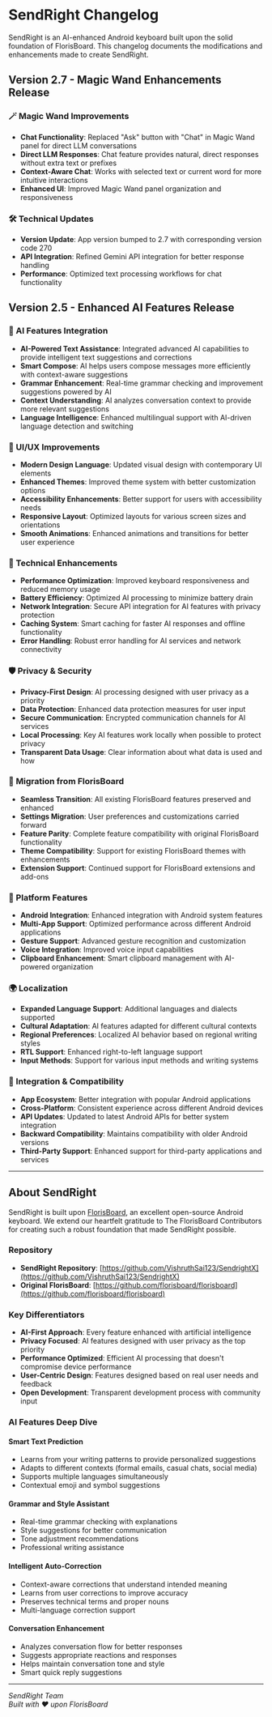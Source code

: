 # SendRight Changelog

SendRight is an AI-enhanced Android keyboard built upon the solid foundation of FlorisBoard. This changelog documents the modifications and enhancements made to create SendRight.

## Version 2.7 - Magic Wand Enhancements Release

### 🪄 Magic Wand Improvements
- **Chat Functionality**: Replaced "Ask" button with "Chat" in Magic Wand panel for direct LLM conversations
- **Direct LLM Responses**: Chat feature provides natural, direct responses without extra text or prefixes
- **Context-Aware Chat**: Works with selected text or current word for more intuitive interactions
- **Enhanced UI**: Improved Magic Wand panel organization and responsiveness

### 🛠️ Technical Updates
- **Version Update**: App version bumped to 2.7 with corresponding version code 270
- **API Integration**: Refined Gemini API integration for better response handling
- **Performance**: Optimized text processing workflows for chat functionality

## Version 2.5 - Enhanced AI Features Release

### 🤖 AI Features Integration
- **AI-Powered Text Assistance**: Integrated advanced AI capabilities to provide intelligent text suggestions and corrections
- **Smart Compose**: AI helps users compose messages more efficiently with context-aware suggestions
- **Grammar Enhancement**: Real-time grammar checking and improvement suggestions powered by AI
- **Context Understanding**: AI analyzes conversation context to provide more relevant suggestions
- **Language Intelligence**: Enhanced multilingual support with AI-driven language detection and switching

### 🎨 UI/UX Improvements
- **Modern Design Language**: Updated visual design with contemporary UI elements
- **Enhanced Themes**: Improved theme system with better customization options
- **Accessibility Enhancements**: Better support for users with accessibility needs
- **Responsive Layout**: Optimized layouts for various screen sizes and orientations
- **Smooth Animations**: Enhanced animations and transitions for better user experience

### 🔧 Technical Enhancements
- **Performance Optimization**: Improved keyboard responsiveness and reduced memory usage
- **Battery Efficiency**: Optimized AI processing to minimize battery drain
- **Network Integration**: Secure API integration for AI features with privacy protection
- **Caching System**: Smart caching for faster AI responses and offline functionality
- **Error Handling**: Robust error handling for AI services and network connectivity

### 🛡️ Privacy & Security
- **Privacy-First Design**: AI processing designed with user privacy as a priority
- **Data Protection**: Enhanced data protection measures for user input
- **Secure Communication**: Encrypted communication channels for AI services
- **Local Processing**: Key AI features work locally when possible to protect privacy
- **Transparent Data Usage**: Clear information about what data is used and how

### 🔄 Migration from FlorisBoard
- **Seamless Transition**: All existing FlorisBoard features preserved and enhanced
- **Settings Migration**: User preferences and customizations carried forward
- **Feature Parity**: Complete feature compatibility with original FlorisBoard functionality
- **Theme Compatibility**: Support for existing FlorisBoard themes with enhancements
- **Extension Support**: Continued support for FlorisBoard extensions and add-ons

### 📱 Platform Features
- **Android Integration**: Enhanced integration with Android system features
- **Multi-App Support**: Optimized performance across different Android applications
- **Gesture Support**: Advanced gesture recognition and customization
- **Voice Integration**: Improved voice input capabilities
- **Clipboard Enhancement**: Smart clipboard management with AI-powered organization

### 🌍 Localization
- **Expanded Language Support**: Additional languages and dialects supported
- **Cultural Adaptation**: AI features adapted for different cultural contexts
- **Regional Preferences**: Localized AI behavior based on regional writing styles
- **RTL Support**: Enhanced right-to-left language support
- **Input Methods**: Support for various input methods and writing systems

### 🔗 Integration & Compatibility
- **App Ecosystem**: Better integration with popular Android applications
- **Cross-Platform**: Consistent experience across different Android devices
- **API Updates**: Updated to latest Android APIs for better system integration
- **Backward Compatibility**: Maintains compatibility with older Android versions
- **Third-Party Support**: Enhanced support for third-party applications and services

---

## About SendRight

SendRight is built upon [FlorisBoard](https://github.com/florisboard/florisboard), an excellent open-source Android keyboard. We extend our heartfelt gratitude to The FlorisBoard Contributors for creating such a robust foundation that made SendRight possible.

### Repository
- **SendRight Repository**: [https://github.com/VishruthSai123/SendrightX](https://github.com/VishruthSai123/SendrightX)
- **Original FlorisBoard**: [https://github.com/florisboard/florisboard](https://github.com/florisboard/florisboard)

### Key Differentiators
- **AI-First Approach**: Every feature enhanced with artificial intelligence
- **Privacy Focused**: AI features designed with user privacy as the top priority
- **Performance Optimized**: Efficient AI processing that doesn't compromise device performance
- **User-Centric Design**: Features designed based on real user needs and feedback
- **Open Development**: Transparent development process with community input

### AI Features Deep Dive

#### Smart Text Prediction
- Learns from your writing patterns to provide personalized suggestions
- Adapts to different contexts (formal emails, casual chats, social media)
- Supports multiple languages simultaneously
- Contextual emoji and symbol suggestions

#### Grammar and Style Assistant
- Real-time grammar checking with explanations
- Style suggestions for better communication
- Tone adjustment recommendations
- Professional writing assistance

#### Intelligent Auto-Correction
- Context-aware corrections that understand intended meaning
- Learns from user corrections to improve accuracy
- Preserves technical terms and proper nouns
- Multi-language correction support

#### Conversation Enhancement
- Analyzes conversation flow for better responses
- Suggests appropriate reactions and responses
- Helps maintain conversation tone and style
- Smart quick reply suggestions

---

*SendRight Team*  
*Built with ❤️ upon FlorisBoard*
